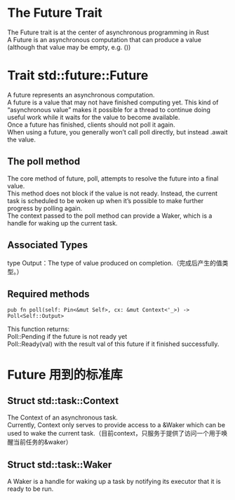 # The Future Trait
The Future trait is at the center of asynchronous programming in Rust  
A Future is an asynchronous computation that can produce a value (although that value may be empty, e.g. ())   

# Trait std::future::Future
A future represents an asynchronous computation.  
A future is a value that may not have finished computing yet. This kind of “asynchronous value” makes it possible for a thread to continue doing useful work while it waits for the value to become available.   
Once a future has finished, clients should not poll it again.  
When using a future, you generally won’t call poll directly, but instead .await the value. 

## The poll method  
 
The core method of future, poll, attempts to resolve the future into a final value.   
This method does not block if the value is not ready. Instead, the current task is scheduled to be woken up when it’s possible to make further progress by polling again.   
The context passed to the poll method can provide a Waker, which is a handle for waking up the current task.   

## Associated Types
type Output：The type of value produced on completion.（完成后产生的值类型。）

## Required methods
```pub fn poll(self: Pin<&mut Self>, cx: &mut Context<'_>) -> Poll<Self::Output>```

This function returns:   
Poll::Pending if the future is not ready yet   
Poll::Ready(val) with the result val of this future if it finished successfully.   



# Future 用到的标准库
## Struct std::task::Context
The Context of an asynchronous task.  
Currently, Context only serves to provide access to a &Waker which can be used to wake the current task.（目前context，只服务于提供了访问一个用于唤醒当前任务的&waker）


##  Struct std::task::Waker   
A Waker is a handle for waking up a task by notifying its executor that it is ready to be run.   
